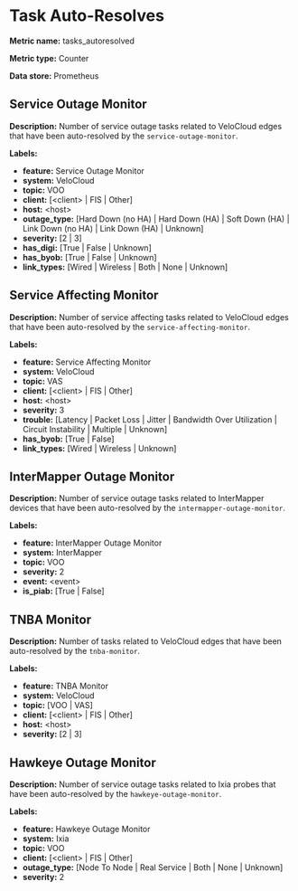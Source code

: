 # Task Auto-Resolves #

**Metric name:** tasks_autoresolved

**Metric type:** Counter

**Data store:** Prometheus

## Service Outage Monitor ##

**Description:** Number of service outage tasks related to VeloCloud edges that have been auto-resolved by the `service-outage-monitor`.

**Labels:**

- **feature:** Service Outage Monitor
- **system:** VeloCloud
- **topic:** VOO
- **client:** [<client\> | FIS | Other]
- **host:** <host\>
- **outage_type:** [Hard Down (no HA) | Hard Down (HA) | Soft Down (HA) | Link Down (no HA) | Link Down (HA) | Unknown]
- **severity:** [2 | 3]
- **has_digi:** [True | False | Unknown]
- **has_byob:** [True | False | Unknown]
- **link_types:** [Wired | Wireless | Both | None | Unknown]

## Service Affecting Monitor ##

**Description:** Number of service affecting tasks related to VeloCloud edges that have been auto-resolved by the `service-affecting-monitor`.

**Labels:**

- **feature:** Service Affecting Monitor
- **system:** VeloCloud
- **topic:** VAS
- **client:** [<client\> | FIS | Other]
- **host:** <host\>
- **severity:** 3
- **trouble:** [Latency | Packet Loss | Jitter | Bandwidth Over Utilization | Circuit Instability | Multiple | Unknown]
- **has_byob:** [True | False]
- **link_types:** [Wired | Wireless | Unknown]

## InterMapper Outage Monitor ##

**Description:** Number of service outage tasks related to InterMapper devices that have been auto-resolved by the `intermapper-outage-monitor`.

**Labels:**

- **feature:** InterMapper Outage Monitor
- **system:** InterMapper
- **topic:** VOO
- **severity:** 2
- **event:** <event\>
- **is_piab:** [True | False]

## TNBA Monitor ##

**Description:** Number of tasks related to VeloCloud edges that have been auto-resolved by the `tnba-monitor`.

**Labels:**

- **feature:** TNBA Monitor
- **system:** VeloCloud
- **topic:** [VOO | VAS]
- **client:** [<client\> | FIS | Other]
- **host:** <host\>
- **severity:** [2 | 3]

## Hawkeye Outage Monitor ##

**Description:** Number of service outage tasks related to Ixia probes that have been auto-resolved by the `hawkeye-outage-monitor`.

**Labels:**

- **feature:** Hawkeye Outage Monitor
- **system:** Ixia
- **topic:** VOO
- **client:** [<client\> | FIS | Other]
- **outage_type:** [Node To Node | Real Service | Both | None | Unknown]
- **severity:** 2

